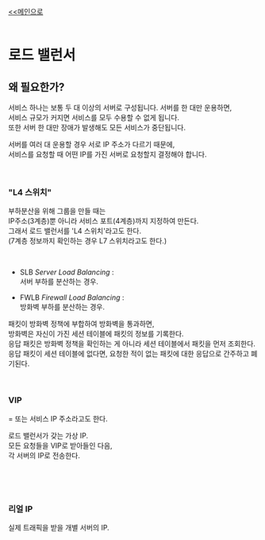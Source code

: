 [<<메인으로](https://github.com/AtomicLiquors/Network_Wiki_Chb)
&nbsp;  
&nbsp;  
# 로드 밸런서

## 왜 필요한가?  

서비스 하나는 보통 두 대 이상의 서버로 구성됩니다.
서버를 한 대만 운용하면,  
서비스 규모가 커지면 서비스를 모두 수용할 수 없게 됩니다.  
또한 서버 한 대만 장애가 발생해도 모든 서비스가 중단됩니다.  

서버를 여러 대 운용할 경우 서로 IP 주소가 다르기 때문에,  
서비스를 요청할 때 어떤 IP를 가진 서버로 요청할지 결정해야 합니다.


&nbsp;  
### "L4 스위치"
부하분산을 위해 그룹을 만들 때는  
IP주소(3계층)뿐 아니라 서비스 포트(4계층)까지 지정하여 만든다.  
그래서 로드 밸런서를 'L4 스위치'라고도 한다.  
(7계층 정보까지 확인하는 경우 L7 스위치라고도 한다.)

&nbsp;  
- SLB *Server Load Balancing* :   
서버 부하를 분산하는 경우.

- FWLB *Firewall Load Balancing* :   
방화벽 부하를 분산하는 경우.

패킷이 방화벽 정책에 부합하여 방화벽을 통과하면,  
방화벽은 자신이 가진 세션 테이블에 패킷의 정보를 기록한다.  
응답 패킷은 방화벽 정책을 확인하는 게 아니라 세션 테이블에서 패킷을 먼저 조회한다.  
응답 패킷이 세션 테이블에 없다면, 요청한 적이 없는 패킷에 대한 응답으로 간주하고 폐기된다.

&nbsp;
### VIP
= 또는 서비스 IP 주소라고도 한다.  

로드 밸런서가 갖는 가상 IP.  
모든 요청들을 VIP로 받아들인 다음,  
각 서버의 IP로 전송한다.

&nbsp;


&nbsp;   
### 리얼 IP
실제 트래픽을 받을 개별 서버의 IP.

